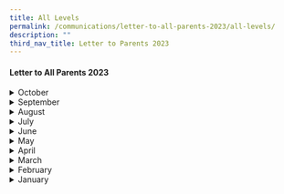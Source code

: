 ```yaml
---
title: All Levels
permalink: /communications/letter-to-all-parents-2023/all-levels/
description: ""
third_nav_title: Letter to Parents 2023
---
```

#### Letter to All Parents 2023

<details>
  <summary>October</summary>
<ul>
	<li>
		<a href="/files/Communications/Letters%20to%20All%20Parents%202023/Letters%20to%20all%20Parents/2024%20p1%20form.pdf">Administra Matters for Primary One (Year 2024)</a><font size="2"> (19 October 2023)</font>
	</li>
	<li>
		<a href="/files/Communications/Letters%20to%20All%20Parents%202023/Primary%206/Oct/post-psle%20programme%20parents%20letter.pdf">P6 Post-PSLE Programme</a><font size="2"> (5 October 2023)</font>
	</li>
	</ul>
</details>
<details>
  <summary>September</summary>
<ul>
	<li>
		<a href="/files/Communications/Letters%20to%20All%20Parents%202023/Primary%206/p6%20study%20break.pdf">P6 Study Break</a><font size="2"> (12 September 2023)</font>
	</li>
	</ul>
</details>
<details>
  <summary>August</summary>
<ul>
	<li>
		<a href="/files/Communications/Letters%20to%20All%20Parents%202023/Letters%20to%20all%20Parents/Aug/psleoral2023(1%20aug).pdf">PSLE Oral Examinations 2023</a><font size="2"> (1 August 2023)</font>
	</li>
	<li>
		<a href="/files/Communications/Letters%20to%20All%20Parents%202023/Letters%20to%20all%20Parents/Aug/p5%20fbl(4%20aug).pdf">P5 Field-based Learning (FBL) at National Museum of Singapore</a><font size="2"> (4 August 2023)</font>
	</li>
	<li>
		<a href="/files/Communications/Letters%20to%20All%20Parents%202023/Letters%20to%20all%20Parents/Aug/p4&amp;5%20swimsafer(11%20aug).pdf">Primary 4&amp;5 SwimSafer Test 2023</a><font size="2"> (11 August 2023)</font>
	</li>
	<li>
		<a href="/files/Communications/Letters%20to%20All%20Parents%202023/Letters%20to%20all%20Parents/Aug/end%20of%20term%203%20letter%20to%20parents%202023%2030%20aug%202023%20.pdf">End of Term 3 Letter to Parents</a><font size="2"> (30 August 2023)</font>
	</li>
	</ul>
</details>
<details>
  <summary>July</summary>
<ul>
	<li>
		<a href="/files/Communications/Letters%20to%20All%20Parents%202023/Letters%20to%20all%20Parents/July/chinese%20musical%20performance.pdf">Chinese Musical Performance</a><font size="2"> (6 July 2023)</font>
	</li>
	<li>
		<a href="/files/Communications/Letters%20to%20All%20Parents%202023/Letters%20to%20all%20Parents/July/preliminary%20oral%20examinations%202023.pdf">Preliminary Oral Examinations 2023</a><font size="2"> (7 July 2023)</font>
	</li>
	<li>
		<a href="/files/Communications/Letters%20to%20All%20Parents%202023/Letters%20to%20all%20Parents/July/updates%20to%20project%20boost-%20after%20school%20programme%20for%20p4%20students.pdf">Updates to Project Boost- After School Programme for P4 Students</a><font size="2"> (10 July 2023)</font>
	</li>
	<li>
		<a href="/files/Communications/Letters%20to%20All%20Parents%202023/Letters%20to%20all%20Parents/July/p5learningjourney(14%20july).pdf">P5 Learning Journey To Science Center Singapore</a><font size="2"> (14 July 2023)</font>
	</li>
	<li>
		<a href="/files/Communications/Letters%20to%20All%20Parents%202023/Letters%20to%20all%20Parents/July/digitalaccess(17%20july%2023).pdf">DigitalAccess@Home Scheme</a><font size="2"> (17 July 2023)</font>
	</li>
	<li>
		<a href="/files/Communications/Letters%20to%20All%20Parents%202023/Letters%20to%20all%20Parents/July/national%20day(25%20july).pdf">National Day Celebration</a><font size="2"> (25 July 2023)</font>
	</li>
	<li>
		<a href="/files/Communications/Letters%20to%20All%20Parents%202023/Letters%20to%20all%20Parents/July/meridian%20got%20talent(28%20july%202023).pdf">Meridian's Got Talent Audition 2023</a><font size="2"> (28 July 2023)</font>
	</li>
	</ul>
</details>
<details>
  <summary>June</summary>
<ul>
	<li>
		<a href="/files/Communications/Letters%20to%20All%20Parents%202023/Letters%20to%20all%20Parents/June/triple%20p%20l2%20seminar%20for%20pri%201-6.pdf">Triple P L2 Seminars for Primary 1-6</a><font size="2"> (23 June 2023)</font>
	</li>
	</ul>
</details>
<details>
  <summary>May</summary>
<ul>
	<li>
		<a href="/files/Communications/Letters%20to%20All%20Parents%202023/Letters%20to%20all%20Parents/May/invitation%20to%20meridian%20open%20house.pdf">Invitation Cards for Meridian Primary Open House</a><font size="2"> (11 May 2023)</font>
	</li>
	<li>
		<a href="/files/Communications/Letters%20to%20All%20Parents%202023/Letters%20to%20all%20Parents/May/change%20of%20subject.pdf">Advisory Note on Change in Subject Combination</a><font size="2"> (12 May 2023)</font>
	</li>
	<li>
		<a href="/files/Communications/Letters%20to%20All%20Parents%202023/Letters%20to%20all%20Parents/May/end%20of%20term%202%20letter%20to%20parents%202023%20final.pdf">End of Term 2 Letters to Parents</a><font size="2"> (24 May 2023)</font>
	</li>
	</ul>
</details>
<details>
  <summary>April</summary>
<ul>
	<li>
		<a href="/files/Communications/Letters%20to%20All%20Parents%202023/Letters%20to%20all%20Parents/April/p1%20step%20out%20step%20up%20learning%20week%202023.pdf">P1 Step out Step up Learning Week 2023</a><font size="2"> (14 April 2023)</font>
	</li>
	<li>
		<a href="/files/Communications/Letters%20to%20All%20Parents%202023/Letters%20to%20all%20Parents/April/p2%20step%20out%20step%20up%20learning%20week%202023.pdf">P2 Step out Step up Learning Week 2023</a><font size="2"> (14 April 2023)</font>
	</li>
	<li>
		<a href="/files/Communications/Letters%20to%20All%20Parents%202023/Letters%20to%20all%20Parents/April/p3%20step%20out%20step%20up%20learning%20week%202023.pdf">P3 Step out Step up Learning Week 2023</a><font size="2"> (14 April 2023)</font>
	</li>
	<li>
		<a href="/files/Communications/Letters%20to%20All%20Parents%202023/Letters%20to%20all%20Parents/April/p4%20step%20out%20step%20up%20learning%20week%202023.pdf">P4 Step out Step up Learning Week 2023</a><font size="2"> (14 April 2023)</font>
	</li>
	<li>
		<a href="/files/Communications/Letters%20to%20All%20Parents%202023/Letters%20to%20all%20Parents/April/p5%20step%20out%20step%20up%20learning%20week%202023.pdf">P5 Step out Step up Learning Week 2023</a><font size="2"> (14 April 2023)</font>
	</li>
	<li>
		<a href="/files/Communications/Letters%20to%20All%20Parents%202023/Letters%20to%20all%20Parents/April/p6%20step%20out%20step%20up%20learning%20week%202023.pdf">P6 Step out Step up Learning Week 2023</a><font size="2"> (14 April 2023)</font>
	</li>
	<li>
		<a href="/files/Communications/Letters%20to%20All%20Parents%202023/Letters%20to%20all%20Parents/April/termination%20of%20school%20bus%20service.pdf">Termination of School Bus Service by ComfortDelGro</a><font size="2"> (26 April 2023)</font>
	</li>
	<li>
		<a href="/files/Communications/Letters%20to%20All%20Parents%202023/Letters%20to%20all%20Parents/April/student%20councillor%20meeting%202023.pdf">Student Councillor Meeting 2023</a><font size="2"> (26 April 2023)</font>
	</li>
	</ul>
</details>

<details>
  <summary>March</summary>
<ul>
	<li>
		<a href="/files/Communications/Letters%20to%20All%20Parents%202023/Primary%205/March/P5%20Project%20Boost%20After%20School%20Programme%20(6%20March%2023).pdf">Primary 5 Project Boost: After School Programme</a><font size="2"> (6 March 2023)</font>
	</li>
	<li>
		<a href="/files/Communications/Letters%20to%20All%20Parents%202023/Letters%20to%20all%20Parents/March/End%20of%20Term%201%20Letter%20to%20Parents%202023%20(7%20Mar%202023).pdf">End of Term 1 Letter to Parents 2023</a><font size="2"> (7 March 2023)</font>
	</li>
	<li>
		<a href="/files/Communications/Letters%20to%20All%20Parents%202023/Primary%206/March/Advisory%20Note%20on%20change%20in%20subject.pdf">Advisory Note on Change in Subject Combination</a><font size="2"> (10 March 2023)</font>
	</li>
	</ul>
</details>

<details>
  <summary>February</summary>
<ul>
	<li><a href="/files/Communications/Letters%20to%20All%20Parents%202023/Primary%201/February/P1%20Learning%20Support%20for%20Maths(LSM).pdf" target="_blank">Primary 1 Learning Support for Maths Programme (LSM) </a> <font size="2">(1 February 2023)</font></li>
	<li><a href="/files/Communications/Letters%20to%20All%20Parents%202023/Primary%202/February/P2%20Learning%20Support%20For%20Maths(LSM).pdf" target="_blank">P2 Learning Support for Maths Programme (LSM) </a> <font size="2">(1 February 2023)</font></li>
	<li>
		<a href="/files/Communications/Letters%20to%20All%20Parents%202023/Letters%20to%20all%20Parents/February/P6%20Assessment%20Plan%20.pdf" target="_blank">P6 Assessement Plan</a> <font size="2">(7 February 2023)</font></li>
		<li>
		<a href="/files/Communications/Letters%20to%20All%20Parents%202023/Letters%20to%20all%20Parents/February/P1%20to%20P5%20Assessment%20Plan.pdf">Primary 1 to Primary 5 Assessment Plan</a><font size="2"> (8 February 2023)</font>
	</li>
	<li>
		<a href="/files/Communications/Letters%20to%20All%20Parents%202023/Primary%201/February/P1%20Learning%20Support%20for%20Maths(LSM).pdf">Primary 1 Learning Support for Mathematics Programme (LSM)</a><font size="2"> (21 February 2023)</font>
	</li>
	<li>
		<a href="/files/Communications/Letters%20to%20All%20Parents%202023/Primary%204/Feb/P4&amp;5%20SwinSafer%20Progtamme%202023%20T3.pdf">Primary 4&amp;5 SwimSafer Programme 2023 Term 3</a><font size="2"> (23 February 2023)</font>
	</li>
	</ul>
</details>

<details>
  <summary>January</summary>
  <ul>
		<li><a href="/files/Communications/Letters%20to%20All%20Parents%202023/Letters%20to%20all%20Parents/January/2023%20Start%20of%20Year%20Letter%20to%20Parents_Final.pdf" target="_blank">Welcome Letters to Parents/Guardians</a> <font size="2">(9 January 2023)</font></li>
		<li><a href="/files/Communications/Letters%20to%20All%20Parents%202023/Primary%201/P1%20ict%20use.pdf" target="_blank">Primary 1 Use of ICT for Learning</a> <font size="2">(10 January 2023)</font></li>
		<li><a href="/files/Communications/Letters%20to%20All%20Parents%202023/Primary%202/P2%20-%20P6%20use%20of%20ict.pdf" target="_blank">Primary 2 to Primary 6 Use of ICT for Learning</a> <font size="2">(10 January 2023)</font></li>
	<li><a href="/files/Communications/Letters%20to%20All%20Parents%202023/Primary%203/Jan/P3%20School-based%20Dyslexia%20Remediation%20programme.pdf" target="_blank">Primary 3 School-based Dyslexia Remediation Programme Semester 1</a><font size="2">(11 January 2023)</font></li>
	<li><a href="/files/Communications/Letters%20to%20All%20Parents%202023/Letters%20to%20all%20Parents/January/Newspaper%20Subscription%20The%20Straits%20Times%20Little%20Red%20Dot.pdf" target="_blank">Newspaper Subscription: The Straits Times Little Red Dot</a> <font size="2">(13 January 2023)</font>
		</li>
	<li><a href="/files/Communications/Letters%20to%20All%20Parents%202023/Primary%205/Jan/Wits%20&amp;%20Word%20Inter-school%20Debate%20Championship%202023.pdf" target="_blank">Wits &amp; Words: Inter-school Debate Championship 2023</a> <font size="2">(17 January 2023)</font></li>
		<li><a href="/files/Communications/Letters%20to%20All%20Parents%202023/Primary%205/Jan/Wits%20&amp;%20Words%20Practice%20&amp;%20Preliminary.pdf" target="_blank">Wits &amp; Words Practice &amp; Preliminary</a> <font size="2">(19 January 2023)</font></li>
		<li><a href="/files/Communications/Letters%20to%20All%20Parents%202023/Letters%20to%20all%20Parents/January/Bridging%20Programme%20(Semester%201).pdf" target="_blank">Bridging Programme (Semester 1)</a> <font size="2">(20 January 2023)</font></li>
		<li><a href="/files/Communications/Letters%20to%20All%20Parents%202023/Primary%204/Jan/Primary%204%20&amp;%205%20SwimSafer%20Programme.pdf" target="_blank">Primary 4 &amp; 5 SwimSafer Programme</a> <font size="2">(26 January 2023)</font></li>
		<li><a href="/files/Communications/Letters%20to%20All%20Parents%202023/Letters%20to%20all%20Parents/January/CFD%202023.pdf" target="_blank">Curriculum Forum Day 2023</a> <font size="2">(27 January 2023)</font></li>
	</ul>
</details>